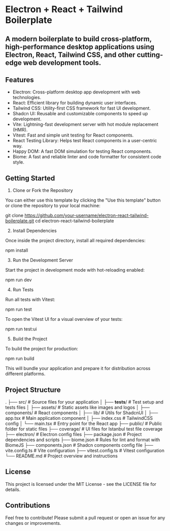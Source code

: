 # Electron + React + Tailwind Boilerplate

A modern boilerplate to build cross-platform, high-performance desktop applications using Electron, React, Tailwind CSS, and other cutting-edge web development tools.
---
## Features

- Electron: Cross-platform desktop app development with web technologies.
- React: Efficient library for building dynamic user interfaces.
- Tailwind CSS: Utility-first CSS framework for fast UI development.
- Shadcn UI: Reusable and customizable components to speed up development.
- Vite: Lightning-fast development server with hot module replacement (HMR).
- Vitest: Fast and simple unit testing for React components.
- React Testing Library: Helps test React components in a user-centric way.
- Happy DOM: A fast DOM simulation for testing React components.
- Biome: A fast and reliable linter and code formatter for consistent code style.

## Getting Started

1. Clone or Fork the Repository

You can either use this template by clicking the "Use this template" button or clone the repository to your local machine:

git clone https://github.com/your-username/electron-react-tailwind-boilerplate.git
cd electron-react-tailwind-boilerplate

2. Install Dependencies

Once inside the project directory, install all required dependencies:

npm install

3. Run the Development Server

Start the project in development mode with hot-reloading enabled:

npm run dev

4. Run Tests

Run all tests with Vitest:

npm run test

To open the Vitest UI for a visual overview of your tests:

npm run test:ui

5. Build the Project

To build the project for production:

npm run build

This will bundle your application and prepare it for distribution across different platforms.

## Project Structure

.
├── src/                 # Source files for your application
│   ├── __tests__/       # Test setup and tests files 
│   ├── assets/          # Static assets like images and logos
│   ├── components/      # React components
│   ├── lib/             # Utils for ShadcnUI
│   ├── app.tsx          # Main application component
│   ├── index.css        # TailwindCSS config
│   └── main.tsx         # Entry point for the React app
├── public/              # Public folder for static files
├── coverage/            # UI files for Istanbul test file coverage
├── electron/            # Electron config files
├── package.json         # Project dependencies and scripts
├── biome.json           # Rules for lint and format with BiomeJS
├── components.json      # Shadcn components config file
├── vite.config.ts       # Vite configuration
├── vitest.config.ts     # Vitest configuration
└── README.md            # Project overview and instructions

## License

This project is licensed under the MIT License - see the LICENSE file for details.

## Contributions

Feel free to contribute! Please submit a pull request or open an issue for any changes or improvements.